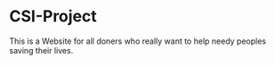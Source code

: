 # CSI-Project
This is a Website for all doners who really want to help needy peoples saving their lives.
